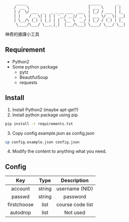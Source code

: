          _____                            ______       _   
        /  __ \                           | ___ \     | |  
        | /  \/ ___  _   _ _ __ ___  ___  | |_/ / ___ | |_ 
        | |    / _ \| | | | '__/ __|/ _ \ | ___ \/ _ \| __|
        | \__/\ (_) | |_| | |  \__ \  __/ | |_/ / (_) | |_ 
         \____/\___/ \__,_|_|  |___/\___| \____/ \___/ \__|
                                                           
                                                               
神奇的搶課小工具
## Requirement
- Python2
- Some python package
    - pytz
    - BeautifulSoup
    - requests

## Install
1. Install Python2 (maybe apt-get?)
2. Install python package using pip
```bash
pip install -r requirements.txt
```
3. Copy config.example.json as config.json
```bash
cp config.example.json config.json
```
4. Modify the content to anything what you need.

## Config
|   Key   |  Type  |   Description   |
|:-------:|:------:|:---------------:|
| account | string | username (NID)  |
| passwd  | string | password        |
| firstchoose | list | course code list |
| autodrop | list | Not used |
